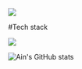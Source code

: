 <img src="[https://capsule-render.vercel.app/api?type=Cylinder]&color=auto&height=200&section=header&text=Ain%20Github!&fontSize=90" />


<p> #Tech stack </p>
<img href="https://ain-blog.tistory.com/" src="https://img.shields.io/badge/ain-blog.tistory.com-000000?style=flat&logo=tistory&logoColor=white"/>


![Ain's GitHub stats](https://github-readme-stats.vercel.app/api?username=Ain1204&show_icons=true&theme=radical)
